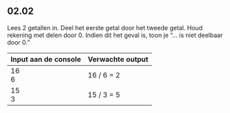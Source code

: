 ## 02.02
Lees 2 getallen in. Deel het eerste getal door het tweede getal. Houd rekening met delen door 0. Indien dit het geval is, toon je “... is niet deelbaar door 0.”

| Input aan de console | Verwachte output |
|----------------------|------------------|
| 16<br>6 | 16 / 6 = 2 |
| 15<br>3 | 15 / 3 = 5 |